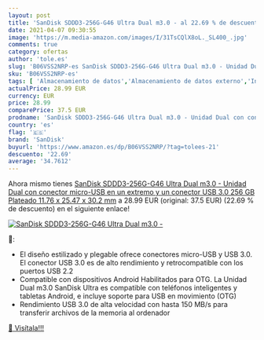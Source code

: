 ```yaml
---
layout: post
title: 'SanDisk SDDD3-256G-G46 Ultra Dual m3.0 - al 22.69 % de descuento'
date: 2021-04-07 09:30:55
image: 'https://m.media-amazon.com/images/I/31TsCQlX8oL._SL400_.jpg'
comments: true
category: ofertas
author: 'tole.es'
slug: 'B06VSS2NRP-es SanDisk SDDD3-256G-G46 Ultra Dual m3.0 - Unidad Dual con...'
sku: 'B06VSS2NRP-es'
tags: [ 'Almacenamiento de datos','Almacenamiento de datos externo','Informática','Memorias USB','sandisk', ]
actualPrice: 28.99 EUR
currency: EUR
price: 28.99
comparePrice: 37.5 EUR
prodname: 'SanDisk SDDD3-256G-G46 Ultra Dual m3.0 - Unidad Dual con conector micro-USB en un extremo y un conector USB 3.0  256 GB  Plateado  11.76 x 25.47 x 30.2 mm'
country: 'es'
flag: '🇪🇸'
brand: 'SanDisk'
buyurl: 'https://www.amazon.es/dp/B06VSS2NRP/?tag=tolees-21'
descuento: '22.69'
average: '34.7612'
---
```


Ahora mismo tienes [SanDisk SDDD3-256G-G46 Ultra Dual m3.0 - Unidad Dual con conector micro-USB en un extremo y un conector USB 3.0  256 GB  Plateado  11.76 x 25.47 x 30.2 mm](https://www.amazon.es/dp/B06VSS2NRP/?tag=tolees-21) a 28.99 EUR (original: 37.5 EUR) (22.69 %  de descuento) en el siguiente enlace!

[![SanDisk SDDD3-256G-G46 Ultra Dual m3.0 -](https://m.media-amazon.com/images/I/31TsCQlX8oL._SL400_.jpg)](https://www.amazon.es/dp/B06VSS2NRP/?tag=tolees-21)

🔎:

- El diseño estilizado y plegable ofrece conectores micro-USB y USB 3.0. El conector USB 3.0 es de alto rendimiento y retrocompatible con los puertos USB 2.2
- Compatible con dispositivos Android Habilitados para OTG. La Unidad Dual m3.0 SanDisk Ultra es compatible con teléfonos inteligentes y tabletas Android, e incluye soporte para USB en movimiento (OTG)
- Rendimiento USB 3.0 de alta velocidad con hasta 150 MB/s para transferir archivos de la memoria al ordenador

[🛒 Visítala!!!](https://www.amazon.es/dp/B06VSS2NRP/?tag=tolees-21)
